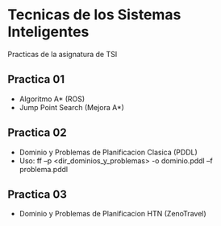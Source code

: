 Tecnicas de los Sistemas Inteligentes
==========

Practicas de la asignatura de TSI

Practica 01
--------------------
+ Algoritmo A* (ROS)
+ Jump Point Search (Mejora A*)


Practica 02
--------------------
+ Dominio y Problemas de Planificacion Clasica (PDDL)
+ Uso: ff –p <dir_dominios_y_problemas> -o dominio.pddl –f problema.pddl


Practica 03
--------------------
+ Dominio y Problemas de Planificacion HTN (ZenoTravel)